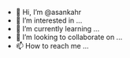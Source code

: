 - 👋 Hi, I’m @asankahr
- 👀 I’m interested in ...
- 🌱 I’m currently learning ...
- 💞️ I’m looking to collaborate on ...
- 📫 How to reach me ...

<!---
asankahr/asankahr is a ✨ special ✨ repository because its `README.md` (this file) appears on your GitHub profile.
You can click the Preview link to take a look at your changes.
--->

